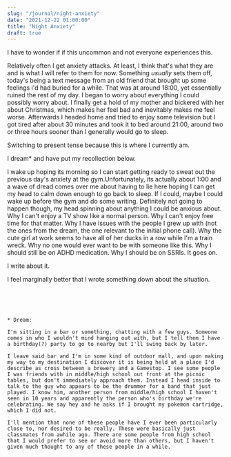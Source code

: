 ```yaml
---
slug: "/journal/night-anxiety"
date: "2021-12-22 01:00:00"
title: "Night Anxiety"
draft: true
---
```


I have to wonder if if this uncommon and not everyone experiences this. 

Relatively often I get anxiety attacks. At least, I think that's what they are and is what I will refer to them for now. Something _usually_ sets them off, today's being a text message from an old friend that brought up some feelings i'd had buried for a while. That was at around 18:00, yet essentially ruined the rest of my day. I began to worry about everything I could possibly worry about. I finally get a hold of my mother and bickered with her about Christmas, which makes her feel bad and inevitably makes me feel worse. Afterwards I headed home and tried to enjoy some television but I got tired after about 30 minutes and took it to bed around 21:00, around two or three hours sooner than I generally would go to sleep.

Switching to present tense because this is where I currently am. 

I dream* and have put my recollection below. 

I wake up hoping its morning so I can start getting ready to sweat out the previous day's anxiety at the gym.Unfortunately, its actually about 1:00 and a wave of dread comes over me about having to lie here hoping I can get my head to calm down enough to go back to sleep. If I could, maybe I could wake up before the gym and do some writing. Definitely not going to happen though, my head spinning about anything I could be anxious about. Why I can't enjoy a TV show like a normal person. Why I can't enjoy free time for that matter. Why I have issues with the people I grew up with (not the ones from the dream, the one relevant to the initial phone call). Why the cute girl at work seems to have all of her ducks in a row while I'm a train wreck. Why no one would ever want to be with someone like this. Why I should still be on ADHD medication. Why I should be on SSRIs. It goes on.

I write about it. 

I feel marginally better that I wrote something down about the situation. 

<br>
<br>
<br>

```
* Dream:

I'm sitting in a bar or something, chatting with a few guys. Someone comes in who I wouldn't mind hanging out with, but I tell them I have a birthday(?) party to go to nearby but I'll swing back by later. 

I leave said bar and I'm in some kind of outdoor mall, and upon making my way to my destination I discover it is being held at a place I'd describe as cross between a brewery and a Gamestop. I see some people I was friends with in middle/high school out front at the picnic tables, but don't immediately approach them. Instead I head inside to talk to the guy who appears to be the drummer for a band that just played. I know him, another person from middle/high school I haven't seen in 10 years and apparently the person who's birthday we're celebrating. We say hey and he asks if I brought my pokemon cartridge, which I did not.

I'll mention that none of these people have I ever been particularly close to, nor desired to be really. These were basically just classmates from awhile ago. There are some people from high school that I would prefer to see or avoid more than others, but I haven't given much thought to any of these people in a while. 
```